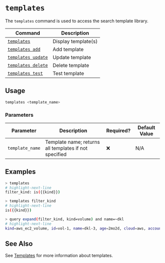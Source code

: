 # `templates`

The `templates` command is used to access the search template library.

| Command                           | Description         |
| --------------------------------- | ------------------- |
| [`templates`](#usage)             | Display template(s) |
| [`templates add`](./add.md)       | Add template        |
| [`templates update`](./update.md) | Update template     |
| [`templates delete`](./delete.md) | Delete template     |
| [`templates test`](./test.md)     | Test template       |

## Usage

```bash
templates <template_name>
```

### Parameters

| Parameter       | Description                                           | Required? | Default Value |
| --------------- | ----------------------------------------------------- | --------- | ------------- |
| `template_name` | Template name; returns all templates if not specified | ❌        | N/A           |

## Examples

```bash title="List all templates"
> templates
# highlight-next-line
filter_kind: is({{kind}})
```

```bash title="Display the filter_kind template"
> templates filter_kind
# highlight-next-line
is({{kind}})
```

```bash title="Use the filter_kind template"
> query expand(filter_kind, kind=volume) and name=~dkl
# highlight-next-line
kind=aws_ec2_volume, id=vol-1, name=dkl-3, age=2mo2d, cloud=aws, account=eng, region=us-west-2
```

## See Also

See [Templates](/docs/reference/templates) for more information about templates.
